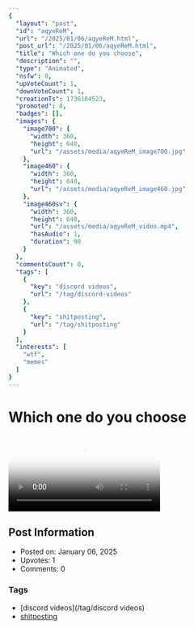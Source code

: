 ```yaml
---
{
  "layout": "post",
  "id": "aqyeReM",
  "url": "/2025/01/06/aqyeReM.html",
  "post_url": "/2025/01/06/aqyeReM.html",
  "title": "Which one do you choose",
  "description": "",
  "type": "Animated",
  "nsfw": 0,
  "upVoteCount": 1,
  "downVoteCount": 1,
  "creationTs": 1736104523,
  "promoted": 0,
  "badges": [],
  "images": {
    "image700": {
      "width": 360,
      "height": 640,
      "url": "/assets/media/aqyeReM_image700.jpg"
    },
    "image460": {
      "width": 360,
      "height": 640,
      "url": "/assets/media/aqyeReM_image460.jpg"
    },
    "image460sv": {
      "width": 360,
      "height": 640,
      "url": "/assets/media/aqyeReM_video.mp4",
      "hasAudio": 1,
      "duration": 90
    }
  },
  "commentsCount": 0,
  "tags": [
    {
      "key": "discord videos",
      "url": "/tag/discord-videos"
    },
    {
      "key": "shitposting",
      "url": "/tag/shitposting"
    }
  ],
  "interests": [
    "wtf",
    "memes"
  ]
}
---
```


# Which one do you choose

<video controls playsinline loop poster="/assets/media/aqyeReM_image460.jpg">
  <source src="/assets/media/aqyeReM_video.mp4" type="video/mp4">
  Your browser does not support the video tag.
</video>

## Post Information

- Posted on: January 06, 2025
- Upvotes: 1
- Comments: 0

### Tags

- [discord videos](/tag/discord videos)
- [shitposting](/tag/shitposting)
